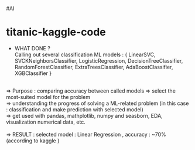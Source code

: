 #AI

# titanic-kaggle-code
- WHAT DONE ?
<br>Calling out several classification ML models :
{
    LinearSVC, SVCKNeighborsClassifier,
    LogisticRegression,
    DecisionTreeClassifier,
    RandomForestClassifier,
    ExtraTreesClassifier,
    AdaBoostClassifier,
    XGBClassifier }<br>
<br>
=> Purpose : comparing accuracy between called models => select the most-suited model for the problem<br>
=> understanding the progress of solving a ML-related problem (in this case : classification and make prediction with selected model)<br>
=> get used with pandas, mathplotlib, numpy and seasborn, EDA, visualization numerical data, etc.<br>
<br>
=> RESULT : selected model : Linear Regression , accuracy : ~70% (according to kaggle )
